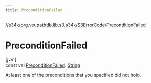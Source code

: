 ```yaml
---
title: PreconditionFailed
---
```

//[s34k](../../../index.html)/[org.veupathdb.lib.s3.s34k](../index.html)/[S3ErrorCode](index.html)/[PreconditionFailed](-precondition-failed.html)



# PreconditionFailed



[jvm]\
const val [PreconditionFailed](-precondition-failed.html): [String](https://kotlinlang.org/api/latest/jvm/stdlib/kotlin/-string/index.html)



At least one of the preconditions that you specified did not hold.




